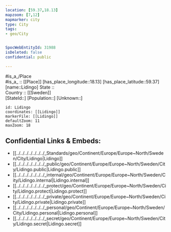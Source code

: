 ```yaml
---
location: [59.37,18.13] 
mapzoom: [7,12] 
mapmarker: city 
type: City
tags:
- geo/City


SpocWebEntityId: 31988
isDeleted: false
confidential: public

---
```

#is_a_/Place  
#is_a_ :: [[Place]] 
[has_place_longitude::18.13] 
[has_place_latitude::59.37] 
[name::Lidingo] 
State ::  
Country :: [[Sweden]]  
[StateId::] 
[Population::] 
[Unknown::] 


```leaflet
id: Lidingo
coordinates: [[Lidingo]] 
markerFile: [[Lidingo]] 
defaultZoom: 11 
maxZoom: 18
```


## Confidential Links & Embeds: 
- [[../../../../../../../_Standards/geo/Continent/Europe/Europe~North/Sweden/City/Lidingo|Lidingo]] 
- [[../../../../../../../_public/geo/Continent/Europe/Europe~North/Sweden/City/Lidingo.public|Lidingo.public]] 
- [[../../../../../../../_internal/geo/Continent/Europe/Europe~North/Sweden/City/Lidingo.internal|Lidingo.internal]] 
- [[../../../../../../../_protect/geo/Continent/Europe/Europe~North/Sweden/City/Lidingo.protect|Lidingo.protect]] 
- [[../../../../../../../_private/geo/Continent/Europe/Europe~North/Sweden/City/Lidingo.private|Lidingo.private]] 
- [[../../../../../../../_personal/geo/Continent/Europe/Europe~North/Sweden/City/Lidingo.personal|Lidingo.personal]] 
- [[../../../../../../../_secret/geo/Continent/Europe/Europe~North/Sweden/City/Lidingo.secret|Lidingo.secret]] 
